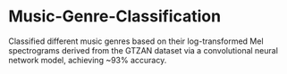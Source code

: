 # Music-Genre-Classification
Classified different music genres based on their log-transformed Mel spectrograms derived from the GTZAN dataset via a convolutional neural network model, achieving ~93% accuracy. 
